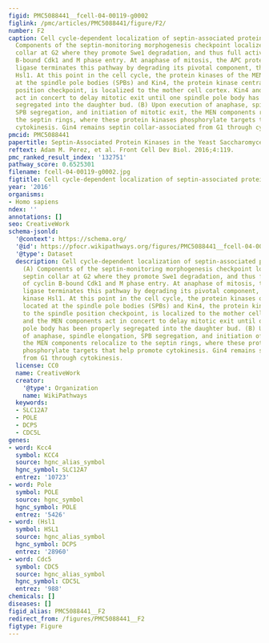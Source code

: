 ```yaml
---
figid: PMC5088441__fcell-04-00119-g0002
figlink: /pmc/articles/PMC5088441/figure/F2/
number: F2
caption: Cell cycle-dependent localization of septin-associated protein kinases. (A)
  Components of the septin-monitoring morphogenesis checkpoint localize to the septin
  collar at G2 where they promote Swe1 degradation, and thus full activation of cyclin
  B-bound Cdk1 and M phase entry. At anaphase of mitosis, the APC protein-ubiquitin
  ligase terminates this pathway by degrading its pivotal component, the protein kinase
  Hsl1. At this point in the cell cycle, the protein kinases of the MEN are located
  at the spindle pole bodies (SPBs) and Kin4, the protein kinase central to the spindle
  position checkpoint, is localized to the mother cell cortex. Kin4 and the MEN components
  act in concert to delay mitotic exit until one spindle pole body has been properly
  segregated into the daughter bud. (B) Upon execution of anaphase, spindle elongation,
  SPB segregation, and initiation of mitotic exit, the MEN components relocalize to
  the septin rings, where these protein kinases phosphorylate targets that help promote
  cytokinesis. Gin4 remains septin collar-associated from G1 through cytokinesis.
pmcid: PMC5088441
papertitle: Septin-Associated Protein Kinases in the Yeast Saccharomyces cerevisiae.
reftext: Adam M. Perez, et al. Front Cell Dev Biol. 2016;4:119.
pmc_ranked_result_index: '132751'
pathway_score: 0.6525301
filename: fcell-04-00119-g0002.jpg
figtitle: Cell cycle-dependent localization of septin-associated protein kinases
year: '2016'
organisms:
- Homo sapiens
ndex: ''
annotations: []
seo: CreativeWork
schema-jsonld:
  '@context': https://schema.org/
  '@id': https://pfocr.wikipathways.org/figures/PMC5088441__fcell-04-00119-g0002.html
  '@type': Dataset
  description: Cell cycle-dependent localization of septin-associated protein kinases.
    (A) Components of the septin-monitoring morphogenesis checkpoint localize to the
    septin collar at G2 where they promote Swe1 degradation, and thus full activation
    of cyclin B-bound Cdk1 and M phase entry. At anaphase of mitosis, the APC protein-ubiquitin
    ligase terminates this pathway by degrading its pivotal component, the protein
    kinase Hsl1. At this point in the cell cycle, the protein kinases of the MEN are
    located at the spindle pole bodies (SPBs) and Kin4, the protein kinase central
    to the spindle position checkpoint, is localized to the mother cell cortex. Kin4
    and the MEN components act in concert to delay mitotic exit until one spindle
    pole body has been properly segregated into the daughter bud. (B) Upon execution
    of anaphase, spindle elongation, SPB segregation, and initiation of mitotic exit,
    the MEN components relocalize to the septin rings, where these protein kinases
    phosphorylate targets that help promote cytokinesis. Gin4 remains septin collar-associated
    from G1 through cytokinesis.
  license: CC0
  name: CreativeWork
  creator:
    '@type': Organization
    name: WikiPathways
  keywords:
  - SLC12A7
  - POLE
  - DCPS
  - CDC5L
genes:
- word: Kcc4
  symbol: KCC4
  source: hgnc_alias_symbol
  hgnc_symbol: SLC12A7
  entrez: '10723'
- word: Pole
  symbol: POLE
  source: hgnc_symbol
  hgnc_symbol: POLE
  entrez: '5426'
- word: (Hsl1
  symbol: HSL1
  source: hgnc_alias_symbol
  hgnc_symbol: DCPS
  entrez: '28960'
- word: Cdc5
  symbol: CDC5
  source: hgnc_alias_symbol
  hgnc_symbol: CDC5L
  entrez: '988'
chemicals: []
diseases: []
figid_alias: PMC5088441__F2
redirect_from: /figures/PMC5088441__F2
figtype: Figure
---
```

